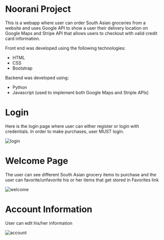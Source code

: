 # Noorani Project
 
 This is a webapp where user can order South Asian groceries from a website and uses Google API to show a user their delivery location on Google Maps and Stripe API that allows users to checkout with valid credit card information.
 
 Front end was developed using the following technologies:
 
 - HTML
 - CSS
 - Bootstrap
 
 Backend was developed using:
 
 - Python
 - Javascript (used to implement both Google Maps and Striple APIs)
 
# Login
 
 Here is the login page where user can either register or login with credentials. In order to make purchases, user MUST login.
 
![login](https://user-images.githubusercontent.com/49471791/92183460-582edc00-ee03-11ea-8ddb-6568bed7a6df.JPG)


# Welcome Page

The user can see different South Asian grocery items to purchase and the user can favorite/unfavorite his or her items that get stored in Favorites link


![welcome](https://user-images.githubusercontent.com/49471791/92183779-397d1500-ee04-11ea-8087-049162a7d95c.JPG)


# Account Information

User can edit his/her information

![account](https://user-images.githubusercontent.com/49471791/92184517-4a2e8a80-ee06-11ea-85b1-63c3d28bb39e.JPG)



